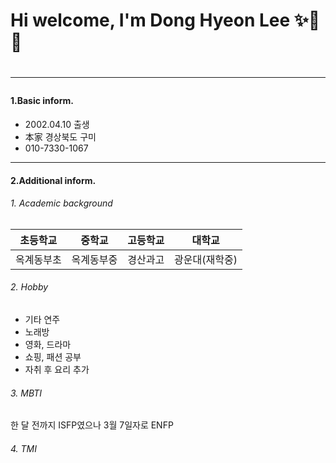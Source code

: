 <h1>
  Hi welcome, I'm Dong Hyeon Lee ✨🎸🎤
<h1>
  
---
  
#### 1.Basic inform.
- 2002.04.10 출생
- 本家 경상북도 구미 
- 010-7330-1067

---

#### 2.Additional inform.
  ######  1. Academic background
| 초등학교 | 중학교 |  고등학교  | 대학교 |
|---|---|---|---|
| 옥계동부초 | 옥계동부중 | 경산과고 | 광운대(재학중) |

  ######  2. Hobby
   - 기타 연주
   - 노래방 
   - 영화, 드라마
   - 쇼핑, 패션 공부
   - 자취 후 요리 추가

  ######  3. MBTI 
   한 달 전까지 ISFP였으나 3월 7일자로 ENFP

  ######  4. TMI
   



